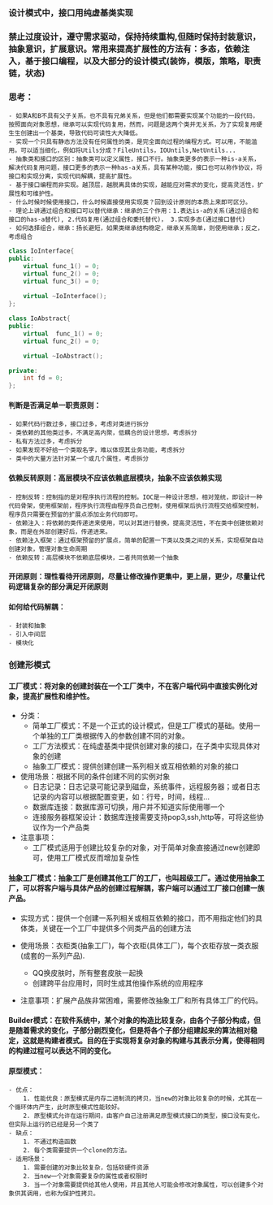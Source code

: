###  设计模式中，接口用纯虚基类实现

### 禁止过度设计，遵守需求驱动，保持持续重构,但随时保持封装意识，抽象意识，扩展意识。常用来提高扩展性的方法有：多态，依赖注入，基于接口编程，以及大部分的设计模式(装饰，模版，策略，职责链，状态)

### 思考：
	- 如果A和B不具有父子关系，也不具有兄弟关系，但是他们都需要实现某个功能的一段代码，按照面向对象思想，继承可以实现代码复用，然而，问题是这两个类并无关系，为了实现复用硬生生创建出一个基类，导致代码可读性大大降低。
	- 实现一个只具有静态方法没有任何属性的类，是完全面向过程的编程方式。可以用，不能滥用。可以适当细化，例如将Utils分成？FileUntils，IOUntils,NetUntils...
	- 抽象类和接口的区别：抽象类可以定义属性，接口不行。抽象类更多的表示一种is-a关系，解决代码复用问题，接口更多的表示一种has-a关系，具有某种功能，接口也可以称作协议，将接口和实现分离，实现代码解耦，提高扩展性。
	- 基于接口编程而非实现。越顶层，越脱离具体的实现，越能应对需求的变化，提高灵活性，扩展性和可维护性。
	- 什么时候时候使用接口，什么时候直接使用实现类？回到设计原则的本质上来即可区分。
	- 理论上讲通过组合和接口可以替代继承：继承的三个作用：1.表达is-a的关系(通过组合和接口的has-a替代), 2.代码复用(通过组合和委托替代)， 3.实现多态(通过接口替代)
	- 如何选择组合，继承：扬长避短，如果类继承结构稳定，继承关系简单，则使用继承；反之，考虑组合
```CPP
class IoInterface{
public:
	virtual func_1() = 0;
	virtual func_2() = 0;
	virtual func_3() = 0;
	
	virtual ~IoInterface();
};

class IoAbstract{
public:
	virtual  func_1() = 0;
	virtual func_2() = 0;

	virtual ~IoAbstract();

private:
	int fd = 0;
};

```

#### 判断是否满足单一职责原则：
	- 如果代码行数过多，接口过多，考虑对类进行拆分
	- 类依赖的其他类过多，不满足高内聚，低耦合的设计思想，考虑拆分
	- 私有方法过多，考虑拆分
	- 如果发现不好给一个类取名字，难以体现其业务功能，考虑拆分
	- 类中的大量方法针对某一个或几个属性，考虑拆分


#### 依赖反转原则：高层模块不应该依赖底层模块，抽象不应该依赖实现
	- 控制反转：控制指的是对程序执行流程的控制。IOC是一种设计思想，相对笼统，即设计一种代码骨架，使用框架前，程序执行流程由程序员自己控制，使用框架后执行流程交给框架控制，程序员只需要在预留的扩展点添加业务代码即可。
	- 依赖注入：将依赖的类传递进来使用，可以对其进行替换，提高灵活性，不在类中创建依赖对象，而是在外部创建好后，传递进来。
	- 依赖注入框架：通过框架预留的扩展点，简单的配置一下类以及类之间的关系，实现框架自动创建对象，管理对象生命周期
	- 依赖反转：高层模块不依赖底层模块，二者共同依赖一个抽象


#### 开闭原则：理性看待开闭原则，尽量让修改操作更集中，更上层，更少，尽量让代码逻辑复杂的部分满足开闭原则

#### 如何给代码解耦：
	- 封装和抽象
	- 引入中间层
	- 模块化

### 创建形模式 
#### 工厂模式：将对象的创建封装在一个工厂类中，不在客户端代码中直接实例化对象，提高扩展性和维护性。
- 分类：
	- 简单工厂模式：不是一个正式的设计模式，但是工厂模式的基础。使用一个单独的工厂类根据传入的参数创建不同的对象。
	- 工厂方法模式：在纯虚基类中提供创建对象的接口，在子类中实现具体对象的创建
	- 抽象工厂模式：提供创建创建一系列相关或互相依赖的对象的接口
- 使用场景：根据不同的条件创建不同的实例对象
	- 日志记录：日志记录可能记录到磁盘，系统事件，远程服务器；或者日志记录的内容可以根据配置变更，如：行号，时间，线程...
	- 数据库连接：数据库源可切换，用户并不知道实际使用哪一个
	- 连接服务器框架设计：数据库连接需要支持pop3,ssh,http等，可将这些协议作为一个产品类
-  注意事项：
	- 工厂模式适用于创建比较复杂的对象，对于简单对象直接通过new创建即可，使用工厂模式反而增加复杂性

#### 抽象工厂模式：抽象工厂是创建其他工厂的工厂，也叫超级工厂。通过使用抽象工厂，可以将客户端与具体产品的创建过程解耦，客户端可以通过工厂接口创建一族产品。
- 实现方式：提供一个创建一系列相关或相互依赖的接口，而不用指定他们的具体类，关键在一个工厂中提供多个同类产品的创建方法

- 使用场景：衣柜类(抽象工厂)，每个衣柜(具体工厂)，每个衣柜存放一类衣服(成套的一系列产品).
	- QQ换皮肤时，所有整套皮肤一起换
	- 创建跨平台应用时，同时生成其他操作系统的应用程序
- 注意事项：扩展产品族非常困难，需要修改抽象工厂和所有具体工厂的代码。


#### Builder模式：在软件系统中，某个对象的构造比较复杂，由各个子部分构成，但是随着需求的变化，子部分剧烈变化，但是将各个子部分组建起来的算法相对稳定，这就是构建者模式。目的在于实现将复杂对象的构建与其表示分离，使得相同的构建过程可以表达不同的变化。


#### 原型模式：
	- 优点：
		1. 性能优良：原型模式是内存二进制流的拷贝，当new的对象比较复杂的时候，尤其在一个循环体内产生，此时原型模式性能较好。
		2. 原型模式允许在运行期间，由客户自己注册满足原型模式接口的类型，接口没有变化，但实际上运行的已经是另一个类了
	- 缺点：
		1. 不通过构造函数
		2. 每个类需要提供一个clone的方法。
	- 适用场景：
		1. 需要创建的对象比较复杂，包括软硬件资源
		2. 当new一个对象需要复杂的属性或者权限时
		3. 当一个对象需要提供给其他人使用，并且其他人可能会修改对象属性，可以创建多个对象供其调用，也称为保护性拷贝。


